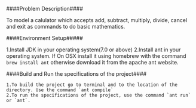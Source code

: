 ####Problem Description####

To model a calulator which accepts add, subtract, multiply, divide, cancel and exit as commands to do basic mathematics.

####Environment Setup#####
 
   1.Install JDK in your operating system(7.0 or above)
   2.Install ant in your operating system. If On OSX install it using homebrew with the command `brew install ant` otherwise download it from the apache ant website.

####Build and Run the specifications of the project####
    
    1.To build the project go to terminal and to the location of the directory. Use the command `ant compile` 
    2.To run the specifications of the project, use the command `ant run` or `ant`.
    